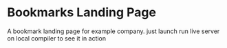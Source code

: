 # Bookmarks Landing Page

A bookmark landing page for example company. just launch run live server on local compiler to see it in action
